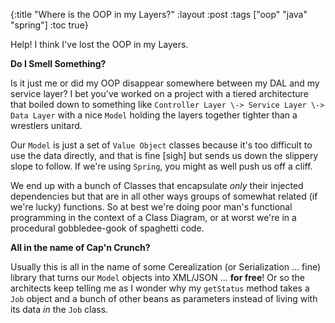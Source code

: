 {:title "Where is the OOP in my Layers?" :layout :post :tags ["oop" "java" "spring"] :toc true}

Help! I think I've lost the OOP in my Layers.

**Do I Smell Something?**

Is it just me or did my OOP disappear somewhere between my DAL and my service layer? I bet you've worked on a project with a tiered architecture that boiled down to something like `Controller Layer \-> Service Layer \-> Data Layer` with a nice `Model` holding the layers together tighter than a wrestlers unitard.

Our `Model` is just a set of `Value Object` classes because it's too difficult to use the data directly, and that is fine [sigh] but sends us down the slippery slope to follow. If we're using `Spring`, you might as well push us off a cliff.

We end up with a bunch of Classes that encapsulate *only* their injected dependencies but that are in all other ways groups of somewhat related (if we're lucky) functions. So at best we're doing poor man's functional programming in the context of a Class Diagram, or at worst we're in a procedural gobbledee-gook of spaghetti code.

**All in the name of Cap'n Crunch?**

Usually this is all in the name of some Cerealization (or Serialization ... fine) library that turns our `Model` objects into XML/JSON ... **for free**! Or so the architects keep telling me as I wonder why my `getStatus` method takes a `Job` object and a bunch of other beans as parameters instead of living with its data *in* the `Job` class.

